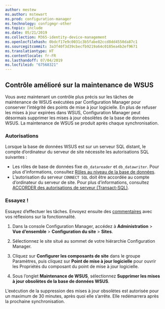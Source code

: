 ```yaml
---
author: mestew
ms.author: mstewart
ms.prod: configuration-manager
ms.technology: configmgr-other
ms.topic: include
ms.date: 05/21/2019
ms.collection: M365-identity-device-management
ms.openlocfilehash: 0bdcf17e9c0031c3b5fabe82ccd8dd4550da87c1
ms.sourcegitcommit: 3a3f40f3d39cbecfb9219a64c0185ea4b2ef9671
ms.translationtype: HT
ms.contentlocale: fr-FR
ms.lasthandoff: 07/04/2019
ms.locfileid: "67568321"
---
```

## <a name="improved-control-over-wsus-maintenance"></a>Contrôle amélioré sur la maintenance de WSUS
<!--41101009-->

Vous avez maintenant un contrôle plus précis sur les tâches de maintenance de WSUS exécutées par Configuration Manager pour conserver l’intégrité des points de mise à jour logicielle. En plus de refuser les mises à jour expirées dans WSUS, Configuration Manager peut désormais supprimer les mises à jour obsolètes de la base de données WSUS. La maintenance de WSUS se produit après chaque synchronisation.

### <a name="permissions"></a>Autorisations

Lorsque la base de données WSUS est sur un serveur SQL distant, le compte d’ordinateur du serveur de site nécessite les autorisations SQL suivantes :

- Les rôles de base de données fixe `db_datareader` et `db_datawriter`. Pour plus d'informations, consultez [Rôles au niveau de la base de données](https://docs.microsoft.com/sql/relational-databases/security/authentication-access/database-level-roles?view=sql-server-2017#fixed-database-roles).
- L’autorisation du serveur `CONNECT SQL` doit être accordée au compte d’ordinateur du serveur de site. Pour plus d’informations, consultez [ACCORDER des autorisations de serveur (Transact-SQL)](https://docs.microsoft.com/sql/t-sql/statements/grant-server-permissions-transact-sql?view=sql-server-2017).


### <a name="try-it-out"></a>Essayez !

Essayez d’effectuer les tâches. Envoyez ensuite des [commentaires](/sccm/core/understand/find-help#product-feedback) avec vos réflexions sur la fonctionnalité.

1. Dans la console Configuration Manager, accédez à **Administration** > **Vue d’ensemble** > **Configuration du site** > **Sites**.

2. Sélectionnez le site situé au sommet de votre hiérarchie Configuration Manager.

3. Cliquez sur **Configurer les composants de site** dans le groupe Paramètres, puis cliquez sur **Point de mise à jour logicielle** pour ouvrir les Propriétés du composant du point de mise à jour logicielle.

4. Sous l’onglet **Maintenance de WSUS**, sélectionnez **Supprimer les mises à jour obsolètes de la base de données WSUS**.

L’exécution de la suppression des mises à jour obsolètes est autorisée pour un maximum de 30 minutes, après quoi elle s’arrête. Elle redémarrera après la prochaine synchronisation.  

